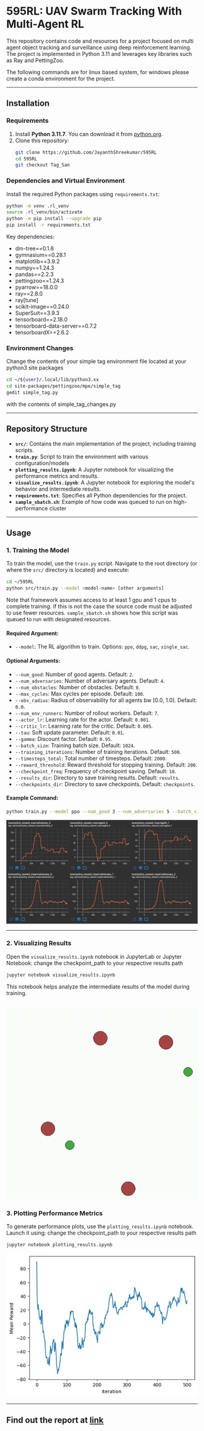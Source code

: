 # 595RL: UAV Swarm Tracking With Multi-Agent RL

This repository contains code and resources for a project focused on multi agent object tracking and surveillance using deep reinforcement learning. The project is implemented in Python 3.11 and leverages key libraries such as Ray and PettingZoo.

The following commands are for linux based system, for windows please create a conda environment for the project.

---

## Installation

### Requirements
1. Install **Python 3.11.7**. You can download it from [python.org](https://www.python.org).
2. Clone this repository:
   ```bash
   git clone https://github.com/JayanthShreekumar/595RL
   cd 595RL
   git checkout Tag_San
   ```

### Dependencies and Virtual Environment
Install the required Python packages using `requirements.txt`:
```bash
python -m venv .rl_venv
source .rl_venv/bin/activate
python -m pip install --upgrade pip
pip install -r requirements.txt
```

Key dependencies:
- dm-tree==0.1.8
- gymnasium==0.28.1
- matplotlib==3.9.2
- numpy==1.24.3
- pandas==2.2.3
- pettingzoo==1.24.3
- pyarrow==18.0.0
- ray==2.8.0
- ray[tune]
- scikit-image==0.24.0
- SuperSuit==3.9.3
- tensorboard==2.18.0
- tensorboard-data-server==0.7.2
- tensorboardX==2.6.2


### Environment Changes

Change the contents of your simple tag environment file located at your python3 site packages

```bash
cd ~/${user}/.local/lib/python3.xx
cd site-packages/pettingzoo/mpe/simple_tag
gedit simple_tag.py
```

with the contents of simple_tag_changes.py



---

## Repository Structure

- **`src/`**: Contains the main implementation of the project, including training scripts.
- **`train.py`**: Script to train the environment with various configuration/models
- **`plotting_results.ipynb`**: A Jupyter notebook for visualizing the performance metrics and results.
- **`visualize_results.ipynb`**: A Jupyter notebook for exploring the model's behavior and intermediate results.
- **`requirements.txt`**: Specifies all Python dependencies for the project.
- **`sample_sbatch.sh`**: Example of how code was queued to run on high-performance cluster



---



## Usage

### 1. Training the Model
To train the model, use the `train.py` script. Navigate to the root directory (or where the `src/` directory is located) and execute:

```bash
cd ~/595RL
python src/train.py --model <model-name> [other arguments]
```
Note that framework assumes access to at least 1 gpu and 1 cpus to complete training. If this is not the case the source code must be adjusted to use fewer resources. `sample_sbatch.sh` shows how this script was queued to run with designated resources.

#### Required Argument:
- `--model`: The RL algorithm to train. Options: `ppo`, `ddpg`, `sac`, `single_sac`.

#### Optional Arguments:
- `--num_good`: Number of good agents. Default: `2`.
- `--num_adversaries`: Number of adversary agents. Default: `4`.
- `--num_obstacles`: Number of obstacles. Default: `0`.
- `--max_cycles`: Max cycles per episode. Default: `100`.
- `--obs_radius`: Radius of observability for all agents bw [0.0, 1.0]. Default: `0.0`.
- `--num_env_runners`: Number of rollout workers. Default: `7`.
- `--actor_lr`: Learning rate for the actor. Default: `0.001`.
- `--critic_lr`: Learning rate for the critic. Default: `0.005`.
- `--tau`: Soft update parameter. Default: `0.01`.
- `--gamma`: Discount factor. Default: `0.95`.
- `--batch_size`: Training batch size. Default: `1024`.
- `--training_iterations`: Number of training iterations. Default: `500`.
- `--timesteps_total`: Total number of timesteps. Default: `2000`.
- `--reward_threshold`: Reward threshold for stopping training. Default: `200`.
- `--checkpoint_freq`: Frequency of checkpoint saving. Default: `10`.
- `--results_dir`: Directory to save training results. Default: `results`.
- `--checkpoints_dir`: Directory to save checkpoints. Default: `checkpoints`.

#### Example Command:
```bash
python train.py --model ppo --num_good 3 --num_adversaries 5 --batch_size 2048
```

![Train](https://github.com/Sanidhya-30/595RL/blob/main/media/traianing_dist.jpg?raw=true)


---


### 2. Visualizing Results
Open the `visualize_results.ipynb` notebook in JupyterLab or Jupyter Notebook:
change the checkpoint_path to your respective results path

```bash
jupyter notebook visualize_results.ipynb
```

This notebook helps analyze the intermediate results of the model during training.

![Viz](https://github.com/Sanidhya-30/595RL/blob/main/media/RL.gif)
---

### 3. Plotting Performance Metrics
To generate performance plots, use the `plotting_results.ipynb` notebook. Launch it using:
change the checkpoint_path to your respective results path

```bash
jupyter notebook plotting_results.ipynb
```

![Eval](https://github.com/Sanidhya-30/595RL/blob/main/media/trainingPPO.jpg?raw=true)


<!--![PPO](https://github.com/Sanidhya-30/595RL/blob/main/media/train_ppo.jpg?raw=true)-->

---

## Find out the report at [link](https://github.com/Sanidhya-30/595RL/blob/main/media/ECE595___Reinforcement_Learning_Project.pdf)
